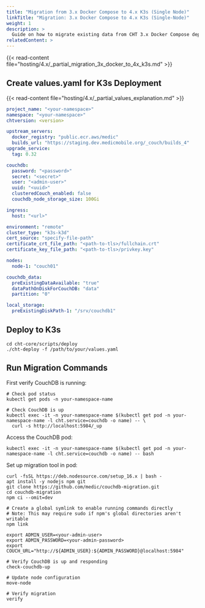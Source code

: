 ```yaml
---
title: "Migration from 3.x Docker Compose to 4.x K3s (Single Node)"
linkTitle: "Migration: 3.x Docker Compose to 4.x K3s (Single-Node)"
weight: 1
description: >
  Guide on how to migrate existing data from CHT 3.x Docker Compose deployment to CHT 4.x single-node K3s deployment
relatedContent: >
---
```

{{< read-content file="hosting/4.x/_partial_migration_3x_docker_to_4x_k3s.md"  >}}

## Create values.yaml for K3s Deployment
{{< read-content file="hosting/4.x/_partial_values_explanation.md"  >}}

```yaml
project_name: "<your-namespace>"
namespace: "<your-namespace>"
chtversion: <version>

upstream_servers:
  docker_registry: "public.ecr.aws/medic"
  builds_url: "https://staging.dev.medicmobile.org/_couch/builds_4"
upgrade_service:
  tag: 0.32

couchdb:
  password: "<password>"
  secret: "<secret>"
  user: "<admin-user>"
  uuid: "<uuid>"
  clusteredCouch_enabled: false
  couchdb_node_storage_size: 100Gi

ingress:
  host: "<url>"

environment: "remote"
cluster_type: "k3s-k3d"
cert_source: "specify-file-path"
certificate_crt_file_path: "<path-to-tls>/fullchain.crt"
certificate_key_file_path: "<path-to-tls>/privkey.key"

nodes:
  node-1: "couch01"

couchdb_data:
  preExistingDataAvailable: "true"
  dataPathOnDiskForCouchDB: "data"
  partition: "0"

local_storage:
  preExistingDiskPath-1: "/srv/couchdb1"
```

## Deploy to K3s
```shell
cd cht-core/scripts/deploy
./cht-deploy -f /path/to/your/values.yaml
```

## Run Migration Commands

First verify CouchDB is running:
```shell
# Check pod status
kubectl get pods -n your-namespace-name

# Check CouchDB is up
kubectl exec -it -n your-namespace-name $(kubectl get pod -n your-namespace-name -l cht.service=couchdb -o name) -- \
  curl -s http://localhost:5984/_up
```

Access the CouchDB pod:
```shell
kubectl exec -it -n your-namespace-name $(kubectl get pod -n your-namespace-name -l cht.service=couchdb -o name) -- bash
```

Set up migration tool in pod:
```shell
curl -fsSL https://deb.nodesource.com/setup_16.x | bash -
apt install -y nodejs npm git
git clone https://github.com/medic/couchdb-migration.git
cd couchdb-migration
npm ci --omit=dev

# Create a global symlink to enable running commands directly
# Note: This may require sudo if npm's global directories aren't writable
npm link

export ADMIN_USER=<your-admin-user>
export ADMIN_PASSWORD=<your-admin-password>
export COUCH_URL="http://${ADMIN_USER}:${ADMIN_PASSWORD}@localhost:5984"

# Verify CouchDB is up and responding
check-couchdb-up

# Update node configuration
move-node

# Verify migration
verify
```
